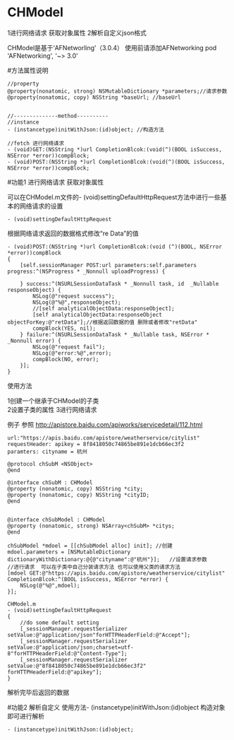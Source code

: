 # CHModel
1进行网络请求 获取对象属性  2解析自定义json格式

CHModel是基于‘AFNetworling’（3.0.4） 使用前请添加AFNetworking     pod 'AFNetworking', '~> 3.0'

#方法属性说明
```
//property
@property(nonatomic, strong) NSMutableDictionary *parameters;//请求参数
@property(nonatomic, copy) NSString *baseUrl; //baseUrl


//--------------method----------
//instance
- (instancetype)initWithJson:(id)object; //构造方法

//fetch 进行网络请求
- (void)GET:(NSString *)url CompletionBlcok:(void(^)(BOOL isSuccess, NSError *error))compBlock;
- (void)POST:(NSString *)url CompletionBlcok:(void(^)(BOOL isSuccess, NSError *error))compBlock;
```

#功能1 进行网络请求 获取对象属性

可以在CHModel.m文件的- (void)settingDefaultHttpRequest方法中进行一些基本的网络请求的设置
```
- (void)settingDefaultHttpRequest
```

根据网络请求返回的数据格式修改“re Data”的值
```
- (void)POST:(NSString *)url CompletionBlcok:(void (^)(BOOL, NSError *error))compBlock
{
    [self.sessionManager POST:url parameters:self.parameters progress:^(NSProgress * _Nonnull uploadProgress) {
        
    } success:^(NSURLSessionDataTask * _Nonnull task, id  _Nullable responseObject) {
        NSLog(@"request success");
        NSLog(@"%@",responseObject);
        //[self analyticalObjectData:responseObject];
        [self analyticalObjectData:responseObject objectForKey:@"retData"];//根据返回数据的值 删除或者修改"retData"
        compBlock(YES, nil);
    } failure:^(NSURLSessionDataTask * _Nullable task, NSError * _Nonnull error) {
        NSLog(@"request fail");
        NSLog(@"error:%@",error);
        compBlock(NO, error);
    }];
}
```
使用方法

1创建一个继承于CHModel的子类  
2设置子类的属性
3进行网络请求

例子
参照 http://apistore.baidu.com/apiworks/servicedetail/112.html
```
url:"https://apis.baidu.com/apistore/weatherservice/citylist"
requestHeader: apikey = 8f8418050c74865be891e1dcb66ec3f2
paramters: cityname = 杭州
```
```
@protocol chSubM <NSObject>
@end

@interface chSubM : CHModel
@property (nonatomic, copy) NSString *city;
@property (nonatomic, copy) NSString *cityID;
@end


@interface chSubModel : CHModel
@property (nonatomic, strong) NSArray<chSubM> *citys;
@end
```
```
chSubModel *mdoel = [[chSubModel alloc] init]; //创建
mdoel.parameters = [NSMutableDictionary dictionaryWithDictionary:@{@"cityname":@"杭州"}];   //设置请求参数
//进行请求  可以在子类中自己分装请求方法 也可以使用父类的请求方法
[mdoel GET:@"https://apis.baidu.com/apistore/weatherservice/citylist" CompletionBlcok:^(BOOL isSuccess, NSError *error) {
    NSLog(@"%@",mdoel);
}];
```
```
CHModel.m
- (void)settingDefaultHttpRequest
{
    //do some default setting
    [_sessionManager.requestSerializer setValue:@"application/json"forHTTPHeaderField:@"Accept"];
    [_sessionManager.requestSerializer setValue:@"application/json;charset=utf-8"forHTTPHeaderField:@"Content-Type"];
    [_sessionManager.requestSerializer setValue:@"8f8418050c74865be891e1dcb66ec3f2" forHTTPHeaderField:@"apikey"];
}
```
解析完毕后返回的数据


#功能2 解析自定义
使用方法- (instancetype)initWithJson:(id)object 构造对象即可进行解析
```
- (instancetype)initWithJson:(id)object;
```

